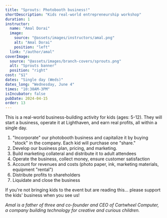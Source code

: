 ```yaml
---
title: "Sprouts: Photobooth business!"
shortDescription: "Kids real-world entrepreneurship workshop"
duration: 1
instructor:
  name: "Amal Dorai"
  image:
    source: "@assets/images/instructors/amal.png"
    alt: "Amal Dorai"
    position: "left"
  link: "/author/amal"
coverImage:
  source: "@assets/images/branch-covers/sprouts.png"
  alt: "Sprouts banner"
  position: "right"
cost: "$1"
dates: "Single day (Weds)"
dates_long: "Wednesday, June 4"
times: "10:30AM-3PM"
isIncubator: false
pubDate: 2024-04-15
order: 13
---
```

This is a real-world business-building activity for kids (ages: 5-12). They will start a business, operate it at Lighthaven, and earn real profits, all within a single day.

1) "Incorporate" our photobooth business and capitalize it by buying "stock" in the company. Each kid will purchase one "share."
2) Develop our business plan, pricing, and marketing.
3) Build marketing collateral and distribute it to adult attendees
4) Operate the business, collect money, ensure customer satisfaction
5) Account for revenues and costs (photo paper, ink, marketing materials, equipment "rental")
6) Distribute profits to shareholders
7) Liquidate and close the business

If you're not bringing kids to the event but are reading this... please support the kids' business when you see us!

*Amal is a father of three and co-founder and CEO of Cartwheel Computer, a company building technology for creative and curious children.*
